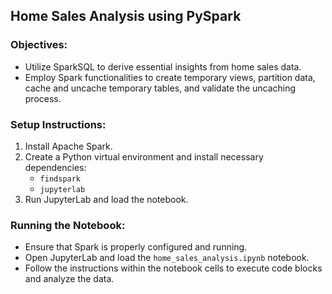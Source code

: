 ## Home Sales Analysis using PySpark

### Objectives:
- Utilize SparkSQL to derive essential insights from home sales data.
- Employ Spark functionalities to create temporary views, partition data, cache and uncache temporary tables, and validate the uncaching process.

### Setup Instructions:
1. Install Apache Spark.
2. Create a Python virtual environment and install necessary dependencies:
    - `findspark`
    - `jupyterlab`
3. Run JupyterLab and load the notebook.

### Running the Notebook:
- Ensure that Spark is properly configured and running.
- Open JupyterLab and load the `home_sales_analysis.ipynb` notebook.
- Follow the instructions within the notebook cells to execute code blocks and analyze the data.
